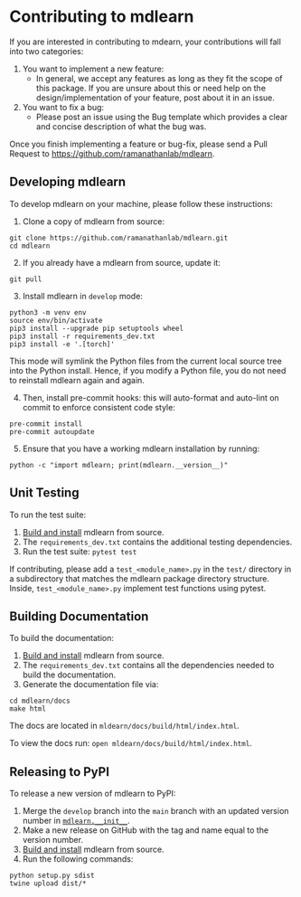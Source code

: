 # Contributing to mdlearn

If you are interested in contributing to mdearn, your contributions will fall into two categories:

1. You want to implement a new feature:
    - In general, we accept any features as long as they fit the scope of this package. If you are unsure about this or need help on the design/implementation of your feature, post about it in an issue.
2. You want to fix a bug:
    - Please post an issue using the Bug template which provides a clear and concise description of what the bug was.

Once you finish implementing a feature or bug-fix, please send a Pull Request to https://github.com/ramanathanlab/mdlearn.

## Developing mdlearn

To develop mdlearn on your machine, please follow these instructions:


1. Clone a copy of mdlearn from source:

```
git clone https://github.com/ramanathanlab/mdlearn.git
cd mdlearn
```

2. If you already have a mdlearn from source, update it:

```
git pull
```

3. Install mdlearn in `develop` mode:

```
python3 -m venv env
source env/bin/activate
pip3 install --upgrade pip setuptools wheel
pip3 install -r requirements_dev.txt
pip3 install -e '.[torch]'
```

This mode will symlink the Python files from the current local source tree into the Python install.
Hence, if you modify a Python file, you do not need to reinstall mdlearn again and again.

4. Then, install pre-commit hooks: this will auto-format and auto-lint on commit to enforce consistent code style:
```
pre-commit install
pre-commit autoupdate
``` 

5. Ensure that you have a working mdlearn installation by running:

```
python -c "import mdlearn; print(mdlearn.__version__)"
```

## Unit Testing

To run the test suite:

1. [Build and install](#developing-mdlearn) mdlearn from source.
2. The `requirements_dev.txt` contains the additional testing dependencies.
3. Run the test suite: `pytest test`

If contributing, please add a `test_<module_name>.py` in the `test/` directory
in a subdirectory that matches the mdlearn package directory structure. Inside,
`test_<module_name>.py` implement test functions using pytest.

## Building Documentation

To build the documentation:

1. [Build and install](#developing-mdlearn) mdlearn from source.
2. The `requirements_dev.txt` contains all the dependencies needed to build the documentation.
3. Generate the documentation file via:
```
cd mdlearn/docs
make html
```
The docs are located in `mldearn/docs/build/html/index.html`.

To view the docs run: `open mldearn/docs/build/html/index.html`.

## Releasing to PyPI

To release a new version of mdlearn to PyPI:

1. Merge the `develop` branch into the `main` branch with an updated version number in [`mdlearn.__init__`](https://github.com/ramanathanlab/mdlearn/blob/main/mdlearn/__init__.py).
2. Make a new release on GitHub with the tag and name equal to the version number.
3. [Build and install](#developing-mdlearn) mdlearn from source.
4. Run the following commands:
```
python setup.py sdist
twine upload dist/*
```
